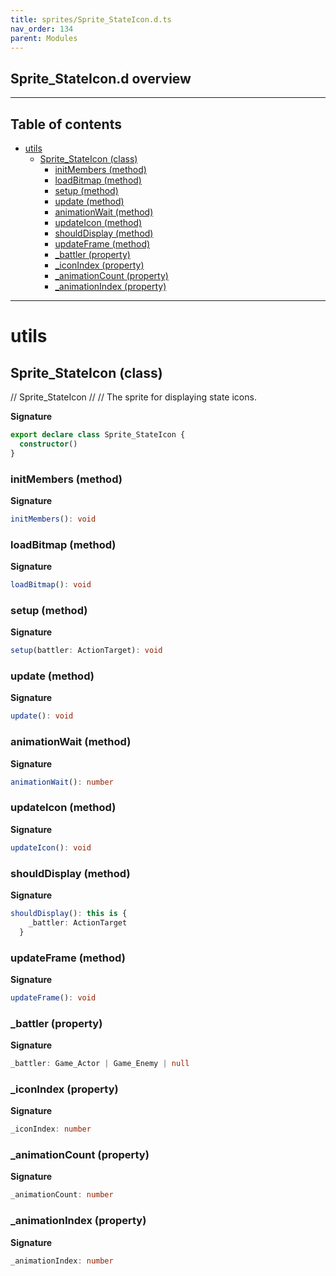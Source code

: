 ```yaml
---
title: sprites/Sprite_StateIcon.d.ts
nav_order: 134
parent: Modules
---
```


## Sprite_StateIcon.d overview

---

<h2 class="text-delta">Table of contents</h2>

- [utils](#utils)
  - [Sprite_StateIcon (class)](#sprite_stateicon-class)
    - [initMembers (method)](#initmembers-method)
    - [loadBitmap (method)](#loadbitmap-method)
    - [setup (method)](#setup-method)
    - [update (method)](#update-method)
    - [animationWait (method)](#animationwait-method)
    - [updateIcon (method)](#updateicon-method)
    - [shouldDisplay (method)](#shoulddisplay-method)
    - [updateFrame (method)](#updateframe-method)
    - [\_battler (property)](#_battler-property)
    - [\_iconIndex (property)](#_iconindex-property)
    - [\_animationCount (property)](#_animationcount-property)
    - [\_animationIndex (property)](#_animationindex-property)

---

# utils

## Sprite_StateIcon (class)

// Sprite_StateIcon
//
// The sprite for displaying state icons.

**Signature**

```ts
export declare class Sprite_StateIcon {
  constructor()
}
```

### initMembers (method)

**Signature**

```ts
initMembers(): void
```

### loadBitmap (method)

**Signature**

```ts
loadBitmap(): void
```

### setup (method)

**Signature**

```ts
setup(battler: ActionTarget): void
```

### update (method)

**Signature**

```ts
update(): void
```

### animationWait (method)

**Signature**

```ts
animationWait(): number
```

### updateIcon (method)

**Signature**

```ts
updateIcon(): void
```

### shouldDisplay (method)

**Signature**

```ts
shouldDisplay(): this is {
    _battler: ActionTarget
  }
```

### updateFrame (method)

**Signature**

```ts
updateFrame(): void
```

### \_battler (property)

**Signature**

```ts
_battler: Game_Actor | Game_Enemy | null
```

### \_iconIndex (property)

**Signature**

```ts
_iconIndex: number
```

### \_animationCount (property)

**Signature**

```ts
_animationCount: number
```

### \_animationIndex (property)

**Signature**

```ts
_animationIndex: number
```
